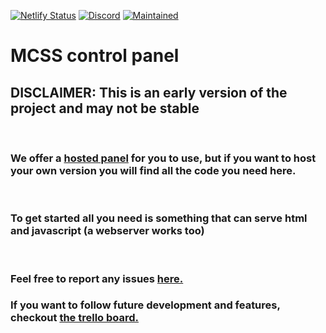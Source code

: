 [![Netlify Status](https://api.netlify.com/api/v1/badges/150725f6-a33d-4813-b722-0c32f4a19469/deploy-status)](https://app.netlify.com/sites/hardcore-kare-d11391/deploys)
[![Discord](https://img.shields.io/discord/335560186930659328?label=Discord)](https://discord.gg/BntAUH5Tnw)
[![Maintained](https://img.shields.io/maintenance/yes/2021)](https://github.com/stefmmm/MCSS-Panel)

# MCSS control panel


## DISCLAIMER: This is an early version of the project and may not be stable

<p>&nbsp;</p>

### We offer a [hosted panel](https://mcss.fast.moe/) for you to use, but if you want to host your own version you will find all the code you need here. 

<p>&nbsp;</p>

### To get started all you need is something that can serve html and javascript (a webserver works too)

<p>&nbsp;</p>

### Feel free to report any issues [here.](https://github.com/stefmmm/MCSS-Panel/issues)


### If you want to follow future development and features, checkout [the trello board.](https://trello.com/b/AuA0MAIU/mcss-panel)